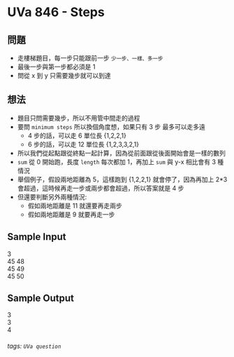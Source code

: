 
# UVa 846 - Steps

## 問題
* 走樓梯題目，每一步只能跟前一步 `少一步、一樣、多一步` 
* 最後一步與第一步都必須是 1 
* 問從 x 到 y 只需要幾步就可以到達

## 想法
* 題目只問需要幾步，所以不用管中間走的過程
* 要問 `minimum steps` 所以換個角度想，如果只有 3 步 最多可以走多遠
    * 4 步的話，可以走 6 單位長 {1,2,2,1}
    * 6 步的話，可以走 12 單位長 {1,2,3,3,2,1}
* 所以我們從起點跟從終點一起計算，因為從前面跟從後面開始會是一樣的數列
* `sum` 從 0 開始跑，長度 `length` 每次都加 1，再加上 `sum` 與 y-x 相比會有 3 種情況
* 舉個例子，假設兩地距離為 5，這樣跑到 {1,2,2,1} 就會停了，因為再加上 2*3 會超過，這時候再走一步或兩步都會超過，所以答案就是 4 步
* 但還要判斷另外兩種情況:
    * 假如兩地距離是 11 就還要再走兩步
    * 假如兩地距離是 9 就要再走一步

## Sample Input
3  
45 48  
45 49  
45 50  

## Sample Output
3  
3  
4  

###### tags: `UVa question`